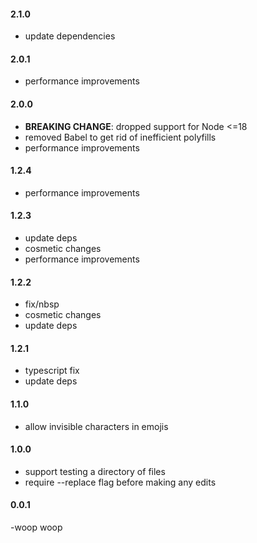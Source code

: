 <!--
#### [unreleased]

-->

#### 2.1.0
- update dependencies

#### 2.0.1
- performance improvements

#### 2.0.0
- **BREAKING CHANGE**: dropped support for Node <=18
- removed Babel to get rid of inefficient polyfills
- performance improvements

#### 1.2.4
- performance improvements

#### 1.2.3
- update deps
- cosmetic changes
- performance improvements

#### 1.2.2
- fix/nbsp
- cosmetic changes
- update deps

#### 1.2.1

- typescript fix
- update deps

#### 1.1.0

- allow invisible characters in emojis

#### 1.0.0

- support testing a directory of files
- require --replace flag before making any edits

#### 0.0.1

-woop woop
